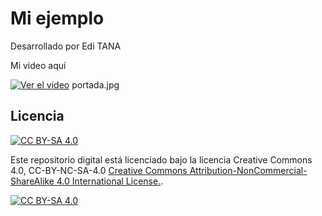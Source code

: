 # Mi ejemplo

Desarrollado por Edi TANA

Mi video aquí

[![Ver el video](https://github.com/gnuleospython/python-ws/raw/refs/heads/main/proyectoedisontanav/portada.jpg)](https://github.com/gnuleospython/python-ws/raw/refs/heads/main/proyectoedisontanav/ejemploQuizEnReflexEdisonTANA.mp4) portada.jpg

## Licencia

[![CC BY-SA 4.0][cc-by-sa-shield]][cc-by-sa]

Este repositorio digital está licenciado bajo la licencia  Creative  Commons 4.0, CC-BY-NC-SA-4.0 [Creative Commons Attribution-NonCommercial-ShareAlike 4.0 International License.][cc-by-sa].

[![CC BY-SA 4.0][cc-by-sa-image]][cc-by-sa]

[cc-by-sa-image]: https://licensebuttons.net/l/by-nc-sa/4.0/88x31.png
[cc-by-sa]: http://creativecommons.org/licenses/by-nc-sa/4.0/
[cc-by-sa-shield]: https://img.shields.io/badge/License-CC%20BY--NC--SA%204.0-lightgrey.svg